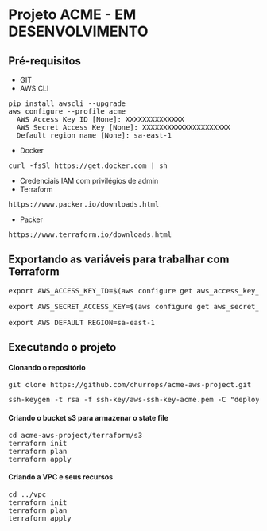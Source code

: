 # Projeto ACME - EM DESENVOLVIMENTO

## Pré-requisitos

* GIT
* AWS CLI
<pre>pip install awscli --upgrade
aws configure --profile acme
  AWS Access Key ID [None]: XXXXXXXXXXXXXX
  AWS Secret Access Key [None]: XXXXXXXXXXXXXXXXXXXXX
  Default region name [None]: sa-east-1
</pre>
* Docker
<pre>curl -fsSl https://get.docker.com | sh</pre>
* Credenciais IAM com privilégios de admin
* Terraform
<pre>https://www.packer.io/downloads.html</pre>
* Packer
<pre>https://www.terraform.io/downloads.html</pre>

## Exportando as variáveis para trabalhar com Terraform

<pre>
export AWS_ACCESS_KEY_ID=$(aws configure get aws_access_key_id --profile acme)

export AWS_SECRET_ACCESS_KEY=$(aws configure get aws_secret_access_key --profile acme)

export AWS_DEFAULT_REGION=sa-east-1
</pre>

## Executando o projeto

#### Clonando o repositório

<pre>git clone https://github.com/churrops/acme-aws-project.git</pre>

<pre>ssh-keygen -t rsa -f ssh-key/aws-ssh-key-acme.pem -C "deploy@acme.com" -q -N ""</pre>

#### Criando o bucket s3 para armazenar o state file

<pre>
cd acme-aws-project/terraform/s3
terraform init
terraform plan
terraform apply
</pre>

#### Criando a VPC e seus recursos

<pre>
cd ../vpc
terraform init
terraform plan
terraform apply
</pre>

